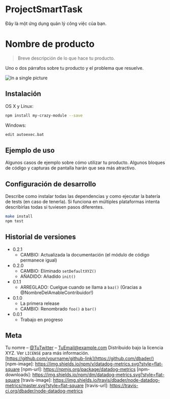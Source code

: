 # ProjectSmartTask
Đây là một ứng dụng quản lý công việc của bạn.

# Nombre de producto
> Breve descripción de lo que hace tu producto.


Uno o dos párrafos sobre tu producto y el problema que resuelve.

![In a single picture](https://raw.githubusercontent.com/shadmazumder/Xcode/master/InOnePicture.png)
 
## Instalación
 
OS X y Linux:
 
 ```sh
npm install my-crazy-module --save
```

Windows:

 ```sh
edit autoexec.bat
```

## Ejemplo de uso
Algunos casos de ejemplo sobre cómo utilizar tu producto. Algunos bloques de código y capturas de pantalla harán que sea más atractivo.
## Configuración de desarrollo
Describe como instalar todas las dependencias y como ejecutar la batería de tests (en caso de tenerla). Si funciona en múltiples plataformas intenta describirlas todas si tuviesen pasos diferentes.
```sh
make install
npm test
```

## Historial de versiones

* 0.2.1
   * CAMBIO: Actualizada la documentación (el módulo de código permanece igual)
* 0.2.0
    * CAMBIO: Eliminado `setDefaultXYZ()`
    * AÑADIDO: Añadido `init()`
* 0.1.1
    * ARREGLADO: Cuelgue cuando se llama a `baz()` (Gracias a  @NombreDelAmableContribuidor!)
* 0.1.0
    * La primera release
    * CAMBIO: Renombrado `foo()` a `bar()`
* 0.0.1
    * Trabajo en progreso
## Meta
Tu nomre – [@TuTwitter](https://twitter.com/dbader_org) – TuEmail@example.com
Distribuido bajo la licencia XYZ. Ver ``LICENSE`` para más información.
[https://github.com/yourname/github-link](https://github.com/dbader/)
[npm-image]: https://img.shields.io/npm/v/datadog-metrics.svg?style=flat-square
[npm-url]: https://npmjs.org/package/datadog-metrics
[npm-downloads]: https://img.shields.io/npm/dm/datadog-metrics.svg?style=flat-square
[travis-image]: https://img.shields.io/travis/dbader/node-datadog-metrics/master.svg?style=flat-square
[travis-url]: https://travis-ci.org/dbader/node-datadog-metrics
